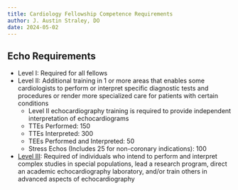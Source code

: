 ```yaml
---
title: Cardiology Fellowship Competence Requirements
author: J. Austin Straley, DO
date: 2024-05-02
---
```


## Echo Requirements

* Level I: Required for all fellows
* Level II: Additional training in 1 or more areas that enables some cardiologists to perform or interpret specific diagnostic tests and procedures or render more specialized care for patients with certain conditions
  * Level II echocardiography training is required to provide independent interpretation of echocardiograms
  * TTEs Performed: 150
  * TTEs Interpreted: 300
  * TEEs Performed and Interpreted: 50
  * Stress Echos (Includes 25 for non-coronary indications): 100
* [Level III][1]: Required of individuals who intend to perform and interpret complex studies in special populations, lead a research program, direct an academic echocardiography laboratory, and/or train others in advanced aspects of echocardiography

[1]: https://www.ahajournals.org/doi/10.1161/HCI.0000000000000026#d1e933
